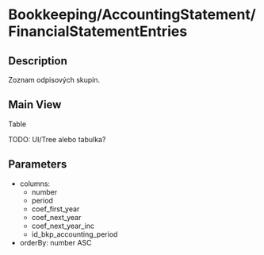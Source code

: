 # Bookkeeping/AccountingStatement/FinancialStatementEntries

## Description

Zoznam odpisových skupín.

## Main View

Table

TODO: UI/Tree alebo tabulka?

## Parameters

* columns:
  * number
  * period
  * coef_first_year
  * coef_next_year
  * coef_next_year_inc
  * id_bkp_accounting_period
* orderBy: number ASC
